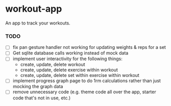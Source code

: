 # workout-app
An app to track your workouts.

### TODO
- [ ] fix pan gesture handler not working for updating weights & reps for a set
- [ ] Get sqlite database calls working instead of mock data
- [ ] implement user interactivity for the following things:
    - create, update, delete workout
    - create, update, delete exercise within workout
    - create, update, delete set within exercise within workout
- [ ] implement progress graph page to do 1rm calculations rather than just mocking the graph data
- [ ] remove unnecessary code (e.g. theme code all over the app, starter code that's not in use, etc.)